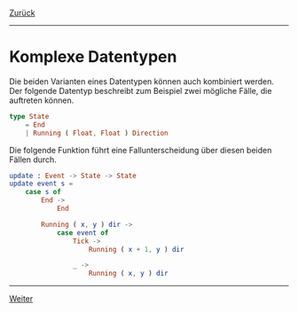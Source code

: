 [Zurück](ComplexState.md)

---

# Komplexe Datentypen

Die beiden Varianten eines Datentypen können auch kombiniert werden.
Der folgende Datentyp beschreibt zum Beispiel zwei mögliche Fälle, die auftreten können.

```elm
type State
    = End
    | Running ( Float, Float ) Direction
```

Die folgende Funktion führt eine Fallunterscheidung über diesen beiden Fällen durch.

```elm
update : Event -> State -> State
update event s =
    case s of
        End ->
            End

        Running ( x, y ) dir ->
            case event of
                Tick ->
                    Running ( x + 1, y ) dir

                _ ->
                    Running ( x, y ) dir
```

---

[Weiter](SimpleSnake.md)
